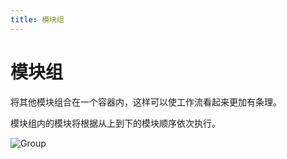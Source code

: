 ```yaml
---
title: 模块组
---
```


# 模块组

将其他模块组合在一个容器内，这样可以使工作流看起来更加有条理。

模块组内的模块将根据从上到下的模块顺序依次执行。

![Group](https://res.cloudinary.com/chat-story/image/upload/v1642321333/automa/chrome_wH5Q79djOe_wlbudv.png)
